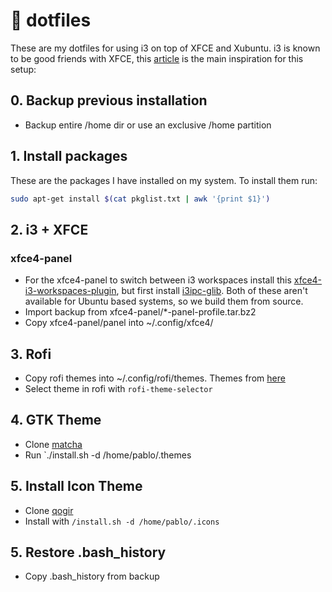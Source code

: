 # 🔮 dotfiles
These are my dotfiles for using i3 on top of XFCE and Xubuntu. i3 is known to be good friends with XFCE, this [article](https://feeblenerd.blogspot.com/2015/11/pretty-i3-with-xfce.html) is the main inspiration for this setup: 
## 0. Backup previous installation
- Backup entire /home dir or use an exclusive /home partition
## 1. Install packages
These are the packages I have installed on my system. To install them run:
```bash
sudo apt-get install $(cat pkglist.txt | awk '{print $1}')
```
## 2. i3 + XFCE
### xfce4-panel
- For the xfce4-panel to switch between i3 workspaces install this [xfce4-i3-workspaces-plugin](https://github.com/denesb/xfce4-i3-workspaces-plugin), but first install [i3ipc-glib](https://github.com/altdesktop/i3ipc-glib). Both of these aren't available for Ubuntu based systems, so we build them from source.
- Import backup from xfce4-panel/*-panel-profile.tar.bz2
- Copy xfce4-panel/panel into ~/.config/xfce4/
## 3. Rofi
- Copy rofi themes into ~/.config/rofi/themes. Themes from [here](https://github.com/newmanls/rofi-themes-collection)
- Select theme in rofi with `rofi-theme-selector`
## 4. GTK Theme
- Clone [matcha](https://github.com/vinceliuice/Matcha-gtk-theme)
- Run `./install.sh -d /home/pablo/.themes
## 5. Install Icon Theme
- Clone [qogir](https://github.com/vinceliuice/Qogir-icon-theme/tree/master)
- Install with `/install.sh -d /home/pablo/.icons`
## 5. Restore .bash_history
- Copy .bash_history from backup
